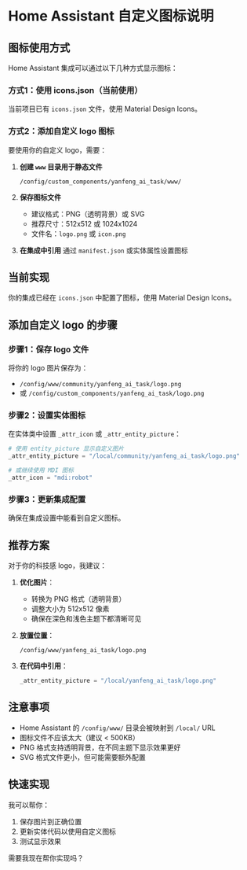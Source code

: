 # Home Assistant 自定义图标说明

## 图标使用方式

Home Assistant 集成可以通过以下几种方式显示图标：

### 方式1：使用 icons.json（当前使用）
当前项目已有 `icons.json` 文件，使用 Material Design Icons。

### 方式2：添加自定义 logo 图标

要使用你的自定义 logo，需要：

1. **创建 `www` 目录用于静态文件**
   ```
   /config/custom_components/yanfeng_ai_task/www/
   ```

2. **保存图标文件**
   - 建议格式：PNG（透明背景）或 SVG
   - 推荐尺寸：512x512 或 1024x1024
   - 文件名：`logo.png` 或 `icon.png`

3. **在集成中引用**
   通过 `manifest.json` 或实体属性设置图标

## 当前实现

你的集成已经在 `icons.json` 中配置了图标，使用 Material Design Icons。

## 添加自定义 logo 的步骤

### 步骤1：保存 logo 文件
将你的 logo 图片保存为：
- `/config/www/community/yanfeng_ai_task/logo.png`
- 或 `/config/custom_components/yanfeng_ai_task/logo.png`

### 步骤2：设置实体图标
在实体类中设置 `_attr_icon` 或 `_attr_entity_picture`：

```python
# 使用 entity_picture 显示自定义图片
_attr_entity_picture = "/local/community/yanfeng_ai_task/logo.png"

# 或继续使用 MDI 图标
_attr_icon = "mdi:robot"
```

### 步骤3：更新集成配置
确保在集成设置中能看到自定义图标。

## 推荐方案

对于你的科技感 logo，我建议：

1. **优化图片**：
   - 转换为 PNG 格式（透明背景）
   - 调整大小为 512x512 像素
   - 确保在深色和浅色主题下都清晰可见

2. **放置位置**：
   ```
   /config/www/yanfeng_ai_task/logo.png
   ```

3. **在代码中引用**：
   ```python
   _attr_entity_picture = "/local/yanfeng_ai_task/logo.png"
   ```

## 注意事项

- Home Assistant 的 `/config/www/` 目录会被映射到 `/local/` URL
- 图标文件不应该太大（建议 < 500KB）
- PNG 格式支持透明背景，在不同主题下显示效果更好
- SVG 格式文件更小，但可能需要额外配置

## 快速实现

我可以帮你：
1. 保存图片到正确位置
2. 更新实体代码以使用自定义图标
3. 测试显示效果

需要我现在帮你实现吗？
